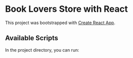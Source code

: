 # Book Lovers Store with React

This project was bootstrapped with [Create React App](https://github.com/facebook/create-react-app).

## Available Scripts

In the project directory, you can run:
